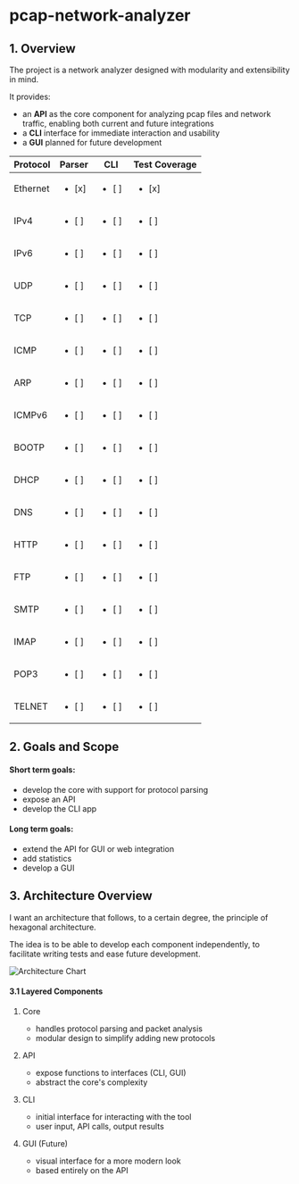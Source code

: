 # pcap-network-analyzer

## 1. Overview

The project is a network analyzer designed with modularity and extensibility in mind.

It provides:

- an **API** as the core component for analyzing pcap files and network traffic, enabling both current and future integrations
- a **CLI** interface for immediate interaction and usability
- a **GUI** planned for future development

| **Protocol** | **Parser**         | **CLI**           | **Test Coverage** |
|--------------|--------------------|-------------------|-------------------|
| Ethernet     | <ul><li>[x]&nbsp;</li></ul> | <ul><li>[ ]&nbsp;</li></ul> | <ul><li>[x]&nbsp;</li></ul> |
| IPv4         | <ul><li>[ ]&nbsp;</li></ul> | <ul><li>[ ]&nbsp;</li></ul> | <ul><li>[ ]&nbsp;</li></ul> |
| IPv6         | <ul><li>[ ]&nbsp;</li></ul> | <ul><li>[ ]&nbsp;</li></ul> | <ul><li>[ ]&nbsp;</li></ul> |
| UDP          | <ul><li>[ ]&nbsp;</li></ul> | <ul><li>[ ]&nbsp;</li></ul> | <ul><li>[ ]&nbsp;</li></ul> |
| TCP          | <ul><li>[ ]&nbsp;</li></ul> | <ul><li>[ ]&nbsp;</li></ul> | <ul><li>[ ]&nbsp;</li></ul> |
| ICMP         | <ul><li>[ ]&nbsp;</li></ul> | <ul><li>[ ]&nbsp;</li></ul> | <ul><li>[ ]&nbsp;</li></ul> |
| ARP          | <ul><li>[ ]&nbsp;</li></ul> | <ul><li>[ ]&nbsp;</li></ul> | <ul><li>[ ]&nbsp;</li></ul> |
| ICMPv6       | <ul><li>[ ]&nbsp;</li></ul> | <ul><li>[ ]&nbsp;</li></ul> | <ul><li>[ ]&nbsp;</li></ul> |
| BOOTP        | <ul><li>[ ]&nbsp;</li></ul> | <ul><li>[ ]&nbsp;</li></ul> | <ul><li>[ ]&nbsp;</li></ul> |
| DHCP         | <ul><li>[ ]&nbsp;</li></ul> | <ul><li>[ ]&nbsp;</li></ul> | <ul><li>[ ]&nbsp;</li></ul> |
| DNS          | <ul><li>[ ]&nbsp;</li></ul> | <ul><li>[ ]&nbsp;</li></ul> | <ul><li>[ ]&nbsp;</li></ul> |
| HTTP         | <ul><li>[ ]&nbsp;</li></ul> | <ul><li>[ ]&nbsp;</li></ul> | <ul><li>[ ]&nbsp;</li></ul> |
| FTP          | <ul><li>[ ]&nbsp;</li></ul> | <ul><li>[ ]&nbsp;</li></ul> | <ul><li>[ ]&nbsp;</li></ul> |
| SMTP         | <ul><li>[ ]&nbsp;</li></ul> | <ul><li>[ ]&nbsp;</li></ul> | <ul><li>[ ]&nbsp;</li></ul> |
| IMAP         | <ul><li>[ ]&nbsp;</li></ul> | <ul><li>[ ]&nbsp;</li></ul> | <ul><li>[ ]&nbsp;</li></ul> |
| POP3         | <ul><li>[ ]&nbsp;</li></ul> | <ul><li>[ ]&nbsp;</li></ul> | <ul><li>[ ]&nbsp;</li></ul> |
| TELNET       | <ul><li>[ ]&nbsp;</li></ul> | <ul><li>[ ]&nbsp;</li></ul> | <ul><li>[ ]&nbsp;</li></ul> |



## 2. Goals and Scope

#### Short term goals:

- develop the core with support for protocol parsing
- expose an API
- develop the CLI app

#### Long term goals:

- extend the API for GUI or web integration
- add statistics
- develop a GUI


## 3. Architecture Overview

I want an architecture that follows, to a certain degree, the principle of hexagonal architecture.

The idea is to be able to develop each component independently, to facilitate writing tests and ease future development.

![Architecture Chart](https://i.imgur.com/mIDBUcJ.jpeg)

#### 3.1 Layered Components

1. Core

   - handles protocol parsing and packet analysis
   - modular design to simplify adding new protocols

2. API

   - expose functions to interfaces (CLI, GUI)
   - abstract the core's complexity

3. CLI

   - initial interface for interacting with the tool
   - user input, API calls, output results

4. GUI (Future)

   - visual interface for a more modern look
   - based entirely on the API


